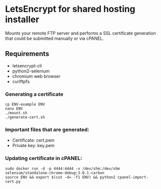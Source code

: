 LetsEncrypt for shared hosting installer
========================================

Mounts your remote FTP server and performs a SSL certificate generation that could be submitted manually or via cPANEL.

## Requirements

- letsencrypt-cli
- python2-selenium
- chromium web browser
- curlftpfs

### Generating a certificate

```
cp ENV-example ENV
nano ENV
./mount.sh
./generate-cert.sh
```

### Important files that are generated:
- Certificate: cert.pem
- Private key: key.pem

### Updating certificate in cPANEL:
```
sudo docker run -d -p 4444:4444 -v /dev/shm:/dev/shm selenium/standalone-chrome-debug:3.0.1-carbon
source ENV && export $(cut -d= -f1 ENV) && python2 cpanel-import-cert.py
```

